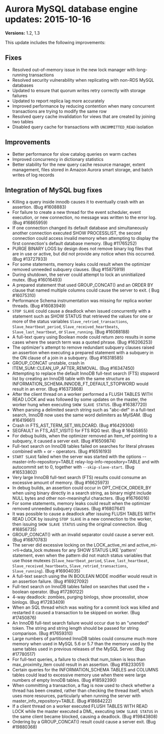 # Aurora MySQL database engine updates: 2015\-10\-16<a name="AuroraMySQL.Updates.20151016"></a>

**Versions:** 1\.2, 1\.3

This update includes the following improvements:

## Fixes<a name="AuroraMySQL.Updates.20151016.Fixes"></a>
+ Resolved out\-of\-memory issue in the new lock manager with long\-running transactions
+ Resolved security vulnerability when replicating with non\-RDS MySQL databases
+ Updated to ensure that quorum writes retry correctly with storage failures
+ Updated to report replica lag more accurately
+ Improved performance by reducing contention when many concurrent transactions are trying to modify the same row
+ Resolved query cache invalidation for views that are created by joining two tables
+ Disabled query cache for transactions with `UNCOMMITTED_READ` isolation

## Improvements<a name="AuroraMySQL.Updates.20151016.Improvements"></a>
+ Better performance for slow catalog queries on warm caches
+ Improved concurrency in dictionary statistics
+ Better stability for the new query cache resource manager, extent management, files stored in Amazon Aurora smart storage, and batch writes of log records

## Integration of MySQL bug fixes<a name="AuroraMySQL.Updates.20151016.BugFixes"></a>
+ Killing a query inside innodb causes it to eventually crash with an assertion\. \(Bug \#1608883\)
+ For failure to create a new thread for the event scheduler, event execution, or new connection, no message was written to the error log\. \(Bug \#16865959\)
+ If one connection changed its default database and simultaneously another connection executed SHOW PROCESSLIST, the second connection could access invalid memory when attempting to display the first connection's default database memory\. \(Bug \#11765252\)
+ PURGE BINARY LOGS by design does not remove binary log files that are in use or active, but did not provide any notice when this occurred\. \(Bug \#13727933\)
+ For some statements, memory leaks could result when the optimizer removed unneeded subquery clauses\. \(Bug \#15875919\) 
+ During shutdown, the server could attempt to lock an uninitialized mutex\. \(Bug \#16016493\)
+ A prepared statement that used GROUP\_CONCAT\(\) and an ORDER BY clause that named multiple columns could cause the server to exit\. \( Bug \#16075310\)
+ Performance Schema instrumentation was missing for replica worker threads\. \(Bug \#16083949\)
+ `STOP SLAVE` could cause a deadlock when issued concurrently with a statement such as SHOW STATUS that retrieved the values for one or more of the status variables `Slave_retried_transactions`, `Slave_heartbeat_period`, `Slave_received_heartbeats`, `Slave_last_heartbeat`, or `Slave_running`\. \(Bug \#16088188\)
+ A full\-text query using Boolean mode could return zero results in some cases where the search term was a quoted phrase\. \(Bug \#16206253\)
+ The optimizer's attempt to remove redundant subquery clauses raised an assertion when executing a prepared statement with a subquery in the ON clause of a join in a subquery\. \(Bug \#16318585\)
+ GROUP\_CONCAT unstable, crash in ITEM\_SUM::CLEAN\_UP\_AFTER\_REMOVAL\. \(Bug \#16347450\)
+ Attempting to replace the default InnoDB full\-text search \(FTS\) stopword list by creating an InnoDB table with the same structure as INFORMATION\_SCHEMA\.INNODB\_FT\_DEFAULT\_STOPWORD would result in an error\. \(Bug \#16373868\)
+ After the client thread on a worker performed a FLUSH TABLES WITH READ LOCK and was followed by some updates on the master, the worker hung when executing `SHOW SLAVE STATUS`\. \(Bug \#16387720\)
+ When parsing a delimited search string such as "abc\-def" in a full\-text search, InnoDB now uses the same word delimiters as MyISAM\. \(Bug \#16419661\)
+ Crash in FTS\_AST\_TERM\_SET\_WILDCARD\. \(Bug \#16429306\)
+ SEGFAULT in FTS\_AST\_VISIT\(\) for FTS RQG test\. \(Bug \# 16435855\)
+ For debug builds, when the optimizer removed an Item\_ref pointing to a subquery, it caused a server exit\. \(Bug \#16509874\)
+ Full\-text search on InnoDB tables failed on searches for literal phrases combined with \+ or \- operators\. \(Bug \#16516193\)
+ `START SLAVE` failed when the server was started with the options \-\-master\-info\-repository=TABLE relay\-log\-info\-repository=TABLE and with autocommit set to 0, together with `--skip-slave-start`\. \(Bug \#16533802\)
+ Very large InnoDB full\-text search \(FTS\) results could consume an excessive amount of memory\. \(Bug \#16625973\)
+ In debug builds, an assertion could occur in OPT\_CHECK\_ORDER\_BY when using binary directly in a search string, as binary might include NULL bytes and other non\-meaningful characters\. \(Bug \#16766016\)
+ For some statements, memory leaks could result when the optimizer removed unneeded subquery clauses\. \(Bug \#16807641\)
+ It was possible to cause a deadlock after issuing FLUSH TABLES WITH READ LOCK by issuing `STOP SLAVE` in a new connection to the worker, then issuing `SHOW SLAVE STATUS` using the original connection\. \(Bug \#16856735\)
+ GROUP\_CONCAT\(\) with an invalid separator could cause a server exit\. \(Bug \#16870783\)
+ The server did excessive locking on the LOCK\_active\_mi and active\_mi\->rli\->data\_lock mutexes for any SHOW STATUS LIKE 'pattern' statement, even when the pattern did not match status variables that use those mutexes \(`Slave_heartbeat_period`, `Slave_last_heartbeat`, `Slave_received_heartbeats`, `Slave_retried_transactions`, `Slave_running`\)\. \(Bug \#16904035\)
+ A full\-text search using the IN BOOLEAN MODE modifier would result in an assertion failure\. \(Bug \#16927092\)
+ Full\-text search on InnoDB tables failed on searches that used the \+ boolean operator\. \(Bug \#17280122\)
+ 4\-way deadlock: zombies, purging binlogs, show processlist, show binlogs\. \(Bug \#17283409\)
+ When an SQL thread which was waiting for a commit lock was killed and restarted it caused a transaction to be skipped on worker\. \(Bug \#17450876\)
+ An InnoDB full\-text search failure would occur due to an "unended" token\. The string and string length should be passed for string comparison\. \(Bug \#17659310\)
+ Large numbers of partitioned InnoDB tables could consume much more memory when used in MySQL 5\.6 or 5\.7 than the memory used by the same tables used in previous releases of the MySQL Server\. \(Bug \#17780517\)
+ For full\-text queries, a failure to check that num\_token is less than max\_proximity\_item could result in an assertion\. \(Bug \#18233051\)
+ Certain queries for the INFORMATION\_SCHEMA TABLES and COLUMNS tables could lead to excessive memory use when there were large numbers of empty InnoDB tables\. \(Bug \#18592390\)
+ When committing a transaction, a flag is now used to check whether a thread has been created, rather than checking the thread itself, which uses more resources, particularly when running the server with master\_info\_repository=TABLE\. \(Bug \#18684222\)
+ If a client thread on a worker executed FLUSH TABLES WITH READ LOCK while the master executed a DML, executing `SHOW SLAVE STATUS` in the same client became blocked, causing a deadlock\. \(Bug \#19843808\)
+ Ordering by a GROUP\_CONCAT\(\) result could cause a server exit\. \(Bug \#19880368\)